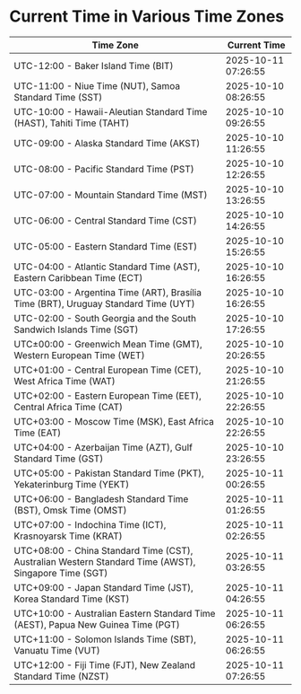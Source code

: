 # Current Time in Various Time Zones

| Time Zone | Current Time |
|-----------|--------------|
| UTC-12:00 - Baker Island Time (BIT) | 2025-10-11 07:26:55 |
| UTC-11:00 - Niue Time (NUT), Samoa Standard Time (SST) | 2025-10-10 08:26:55 |
| UTC-10:00 - Hawaii-Aleutian Standard Time (HAST), Tahiti Time (TAHT) | 2025-10-10 09:26:55 |
| UTC-09:00 - Alaska Standard Time (AKST) | 2025-10-10 11:26:55 |
| UTC-08:00 - Pacific Standard Time (PST) | 2025-10-10 12:26:55 |
| UTC-07:00 - Mountain Standard Time (MST) | 2025-10-10 13:26:55 |
| UTC-06:00 - Central Standard Time (CST) | 2025-10-10 14:26:55 |
| UTC-05:00 - Eastern Standard Time (EST) | 2025-10-10 15:26:55 |
| UTC-04:00 - Atlantic Standard Time (AST), Eastern Caribbean Time (ECT) | 2025-10-10 16:26:55 |
| UTC-03:00 - Argentina Time (ART), Brasília Time (BRT), Uruguay Standard Time (UYT) | 2025-10-10 16:26:55 |
| UTC-02:00 - South Georgia and the South Sandwich Islands Time (SGT) | 2025-10-10 17:26:55 |
| UTC±00:00 - Greenwich Mean Time (GMT), Western European Time (WET) | 2025-10-10 20:26:55 |
| UTC+01:00 - Central European Time (CET), West Africa Time (WAT) | 2025-10-10 21:26:55 |
| UTC+02:00 - Eastern European Time (EET), Central Africa Time (CAT) | 2025-10-10 22:26:55 |
| UTC+03:00 - Moscow Time (MSK), East Africa Time (EAT) | 2025-10-10 22:26:55 |
| UTC+04:00 - Azerbaijan Time (AZT), Gulf Standard Time (GST) | 2025-10-10 23:26:55 |
| UTC+05:00 - Pakistan Standard Time (PKT), Yekaterinburg Time (YEKT) | 2025-10-11 00:26:55 |
| UTC+06:00 - Bangladesh Standard Time (BST), Omsk Time (OMST) | 2025-10-11 01:26:55 |
| UTC+07:00 - Indochina Time (ICT), Krasnoyarsk Time (KRAT) | 2025-10-11 02:26:55 |
| UTC+08:00 - China Standard Time (CST), Australian Western Standard Time (AWST), Singapore Time (SGT) | 2025-10-11 03:26:55 |
| UTC+09:00 - Japan Standard Time (JST), Korea Standard Time (KST) | 2025-10-11 04:26:55 |
| UTC+10:00 - Australian Eastern Standard Time (AEST), Papua New Guinea Time (PGT) | 2025-10-11 06:26:55 |
| UTC+11:00 - Solomon Islands Time (SBT), Vanuatu Time (VUT) | 2025-10-11 06:26:55 |
| UTC+12:00 - Fiji Time (FJT), New Zealand Standard Time (NZST) | 2025-10-11 07:26:55 |
